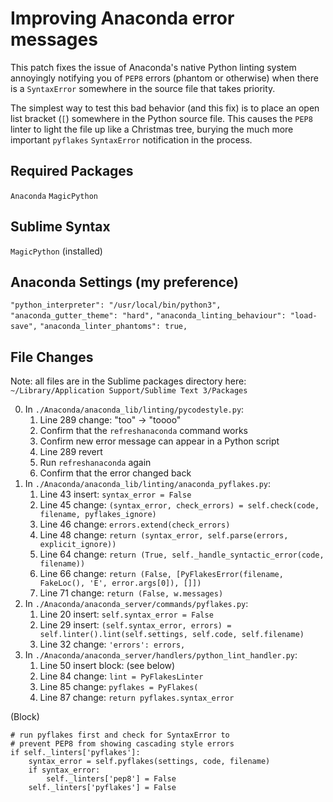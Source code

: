 Improving Anaconda error messages
=================================
This patch fixes the issue of Anaconda's native Python linting system
annoyingly notifying you of `PEP8` errors (phantom or otherwise) when
there is a `SyntaxError` somewhere in the source file that takes priority.

The simplest way to test this bad behavior (and this fix) is to place
an open list bracket (`[`) somewhere in the Python source file.  This causes
the `PEP8` linter to light the file up like a Christmas tree, burying the
much more important `pyflakes` `SyntaxError` notification in the process.

Required Packages
-----------------
`Anaconda`
`MagicPython`

Sublime Syntax
--------------
`MagicPython` (installed)

Anaconda Settings (my preference)
---------------------------------
`"python_interpreter": "/usr/local/bin/python3",`
`"anaconda_gutter_theme": "hard",`
`"anaconda_linting_behaviour": "load-save",`
`"anaconda_linter_phantoms": true,`

File Changes
------------
Note:  all files are in the Sublime packages directory here:
`~/Library/Application Support/Sublime Text 3/Packages`

0. In `./Anaconda/anaconda_lib/linting/pycodestyle.py`:
    1. Line 289 change: "too" -> "toooo"
    2. Confirm that the `refreshanaconda` command works
    3. Confirm new error message can appear in a Python script
    4. Line 289 revert
    5. Run `refreshanaconda` again
    6. Confirm that the error changed back
1. In `./Anaconda/anaconda_lib/linting/anaconda_pyflakes.py`:
    1. Line 43 insert: `syntax_error = False`
    2. Line 45 change: `(syntax_error, check_errors) = self.check(code, filename, pyflakes_ignore)`
    3. Line 46 change: `errors.extend(check_errors)`
    4. Line 48 change: `return (syntax_error, self.parse(errors, explicit_ignore))`
    5. Line 64 change: `return (True, self._handle_syntactic_error(code, filename))`
    6. Line 66 change: `return (False, [PyFlakesError(filename, FakeLoc(), 'E', error.args[0]), []])`
    7. Line 71 change: `return (False, w.messages)`
2. In `./Anaconda/anaconda_server/commands/pyflakes.py`:
    1. Line 20 insert: `self.syntax_error = False`
    2. Line 29 insert: `(self.syntax_error, errors) = self.linter().lint(self.settings, self.code, self.filename)`
    3. Line 32 change: `'errors': errors,`
1. In `./Anaconda/anaconda_server/handlers/python_lint_handler.py`:
    1. Line 50 insert block: (see below)
    2. Line 84 change: `lint = PyFlakesLinter`
    3. Line 85 change: `pyflakes = PyFlakes(`
    4. Line 87 change: `return pyflakes.syntax_error`

(Block)

    # run pyflakes first and check for SyntaxError to
    # prevent PEP8 from showing cascading style errors
    if self._linters['pyflakes']:
        syntax_error = self.pyflakes(settings, code, filename)
        if syntax_error:
            self._linters['pep8'] = False
        self._linters['pyflakes'] = False